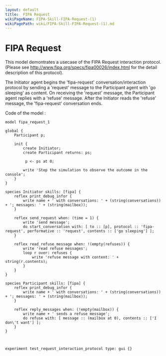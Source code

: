 ```yaml
---
layout: default
title:  FIPA Request
wikiPageName: FIPA-Skill-FIPA-Request-(1)
wikiPagePath: wiki/FIPA-Skill-FIPA-Request-(1).md
---
```


[//]: # (keyword|skill_fipa)
[//]: # (keyword|type_message)
[//]: # (keyword|concept_fipa)
# FIPA Request


This model demontrates a usecase of the FIPA Request interaction protocol. (Please see http://www.fipa.org/specs/fipa00026/index.html for the detail description of this protocol).

The Initiator agent begins the 'fipa-request' conversation/interaction protocol by sending a 'request' message to the Participant agent with 'go sleeping' as content.
On receiving the 'request' message, the Participant agent replies with a 'refuse' message.
After the Initiator reads the 'refuse' message, the 'fipa-request' conversation ends.


Code of the model : 

```
model fipa_request_1

global {
	Participant p;
	
	init {
		create Initiator;
		create Participant returns: ps;
		
		 p <- ps at 0;
		
		write 'Step the simulation to observe the outcome in the console';
	}
}

species Initiator skills: [fipa] {
	reflex print_debug_infor {
		write name + ' with conversations: ' + (string(conversations)) + '; messages: ' + (string(mailbox));
	}
	
	reflex send_request when: (time = 1) {
		write 'send message';
		do start_conversation with: [ to :: [p], protocol :: 'fipa-request', performative :: 'request', contents :: ['go sleeping'] ];
	}
	
	reflex read_refuse_message when: !(empty(refuses)) {
		write 'read refuse messages';
		loop r over: refuses {
			write 'refuse message with content: ' + string(r.contents);
		}
	}
}

species Participant skills: [fipa] {
	reflex print_debug_infor {
		write name + ' with conversations: ' + (string(conversations)) + '; messages: ' + (string(mailbox));
	}

	reflex reply_messages when: (!empty(mailbox)) {
		write name + ' sends a refuse message';
		do refuse with: [ message :: (mailbox at 0), contents :: ['I don\'t want'] ];
	}
}



experiment test_request_interaction_protocol type: gui {}
```
